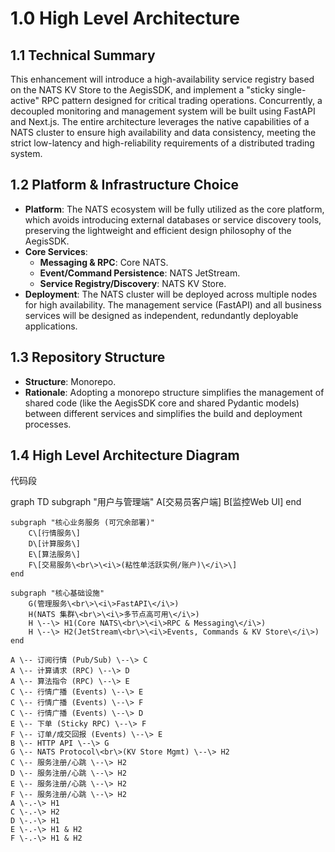 # **1.0 High Level Architecture**

## **1.1 Technical Summary**

This enhancement will introduce a high-availability service registry based on the NATS KV Store to the AegisSDK, and implement a "sticky single-active" RPC pattern designed for critical trading operations. Concurrently, a decoupled monitoring and management system will be built using FastAPI and Next.js. The entire architecture leverages the native capabilities of a NATS cluster to ensure high availability and data consistency, meeting the strict low-latency and high-reliability requirements of a distributed trading system.

## **1.2 Platform & Infrastructure Choice**

* **Platform**: The NATS ecosystem will be fully utilized as the core platform, which avoids introducing external databases or service discovery tools, preserving the lightweight and efficient design philosophy of the AegisSDK.
* **Core Services**:
  * **Messaging & RPC**: Core NATS.
  * **Event/Command Persistence**: NATS JetStream.
  * **Service Registry/Discovery**: NATS KV Store.
* **Deployment**: The NATS cluster will be deployed across multiple nodes for high availability. The management service (FastAPI) and all business services will be designed as independent, redundantly deployable applications.

## **1.3 Repository Structure**

* **Structure**: Monorepo.
* **Rationale**: Adopting a monorepo structure simplifies the management of shared code (like the AegisSDK core and shared Pydantic models) between different services and simplifies the build and deployment processes.

## **1.4 High Level Architecture Diagram**

代码段

graph TD
    subgraph "用户与管理端"
        A\[交易员客户端\]
        B\[监控Web UI\]
    end

    subgraph "核心业务服务 (可冗余部署)"
        C\[行情服务\]
        D\[计算服务\]
        E\[算法服务\]
        F\[交易服务\<br\>\<i\>(粘性单活跃实例/账户)\</i\>\]
    end

    subgraph "核心基础设施"
        G(管理服务\<br\>\<i\>FastAPI\</i\>)
        H(NATS 集群\<br\>\<i\>多节点高可用\</i\>)
        H \--\> H1(Core NATS\<br\>\<i\>RPC & Messaging\</i\>)
        H \--\> H2(JetStream\<br\>\<i\>Events, Commands & KV Store\</i\>)
    end

    A \-- 订阅行情 (Pub/Sub) \--\> C
    A \-- 计算请求 (RPC) \--\> D
    A \-- 算法指令 (RPC) \--\> E
    C \-- 行情广播 (Events) \--\> E
    C \-- 行情广播 (Events) \--\> F
    C \-- 行情广播 (Events) \--\> D
    E \-- 下单 (Sticky RPC) \--\> F
    F \-- 订单/成交回报 (Events) \--\> E
    B \-- HTTP API \--\> G
    G \-- NATS Protocol\<br\>(KV Store Mgmt) \--\> H2
    C \-- 服务注册/心跳 \--\> H2
    D \-- 服务注册/心跳 \--\> H2
    E \-- 服务注册/心跳 \--\> H2
    F \-- 服务注册/心跳 \--\> H2
    A \-.-\> H1
    C \-.-\> H2
    D \-.-\> H1
    E \-.-\> H1 & H2
    F \-.-\> H1 & H2
